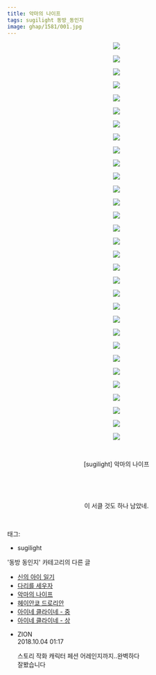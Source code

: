 ```yaml
---
title: 악마의 나이프
tags: sugilight 동방_동인지
image: ghap/1581/001.jpg
---
```

<div class="article">
<p style="text-align: center; clear: none; float: none;"><img src="{{ site.nasurl }}/ghap/1581/001.jpg"/></p>
<p style="text-align: center; clear: none; float: none;"><img src="{{ site.nasurl }}/ghap/1581/002.jpg"/></p>
<p style="text-align: center; clear: none; float: none;"><img src="{{ site.nasurl }}/ghap/1581/003.jpg"/></p>
<p style="text-align: center; clear: none; float: none;"><img src="{{ site.nasurl }}/ghap/1581/004.jpg"/></p>
<p style="text-align: center; clear: none; float: none;"><img src="{{ site.nasurl }}/ghap/1581/005.jpg"/></p>
<p style="text-align: center; clear: none; float: none;"><img src="{{ site.nasurl }}/ghap/1581/006.jpg"/></p>
<p style="text-align: center; clear: none; float: none;"><img src="{{ site.nasurl }}/ghap/1581/007.jpg"/></p>
<p style="text-align: center; clear: none; float: none;"><img src="{{ site.nasurl }}/ghap/1581/008.jpg"/></p>
<p style="text-align: center; clear: none; float: none;"><img src="{{ site.nasurl }}/ghap/1581/009.jpg"/></p>
<p style="text-align: center; clear: none; float: none;"><img src="{{ site.nasurl }}/ghap/1581/010.jpg"/></p>
<p style="text-align: center; clear: none; float: none;"><img src="{{ site.nasurl }}/ghap/1581/011.jpg"/></p>
<p style="text-align: center; clear: none; float: none;"><img src="{{ site.nasurl }}/ghap/1581/012.jpg"/></p>
<p style="text-align: center; clear: none; float: none;"><img src="{{ site.nasurl }}/ghap/1581/013.jpg"/></p>
<p style="text-align: center; clear: none; float: none;"><img src="{{ site.nasurl }}/ghap/1581/014.jpg"/></p>
<p style="text-align: center; clear: none; float: none;"><img src="{{ site.nasurl }}/ghap/1581/015.jpg"/></p>
<p style="text-align: center; clear: none; float: none;"><img src="{{ site.nasurl }}/ghap/1581/016.jpg"/></p>
<p style="text-align: center; clear: none; float: none;"><img src="{{ site.nasurl }}/ghap/1581/017.jpg"/></p>
<p style="text-align: center; clear: none; float: none;"><img src="{{ site.nasurl }}/ghap/1581/018.jpg"/></p>
<p style="text-align: center; clear: none; float: none;"><img src="{{ site.nasurl }}/ghap/1581/019.jpg"/></p>
<p style="text-align: center; clear: none; float: none;"><img src="{{ site.nasurl }}/ghap/1581/020.jpg"/></p>
<p style="text-align: center; clear: none; float: none;"><img src="{{ site.nasurl }}/ghap/1581/021.jpg"/></p>
<p style="text-align: center; clear: none; float: none;"><img src="{{ site.nasurl }}/ghap/1581/022.jpg"/></p>
<p style="text-align: center; clear: none; float: none;"><img src="{{ site.nasurl }}/ghap/1581/023.jpg"/></p>
<p style="text-align: center; clear: none; float: none;"><img src="{{ site.nasurl }}/ghap/1581/024.jpg"/></p>
<p style="text-align: center; clear: none; float: none;"><img src="{{ site.nasurl }}/ghap/1581/025.jpg"/></p>
<p style="text-align: center; clear: none; float: none;"><img src="{{ site.nasurl }}/ghap/1581/026.jpg"/></p>
<p style="text-align: center; clear: none; float: none;"><img src="{{ site.nasurl }}/ghap/1581/027.jpg"/></p>
<p style="text-align: center; clear: none; float: none;"><img src="{{ site.nasurl }}/ghap/1581/028.jpg"/></p>
<p style="text-align: center; clear: none; float: none;"><img src="{{ site.nasurl }}/ghap/1581/029.jpg"/></p>
<p style="text-align: center; clear: none; float: none;"><img src="{{ site.nasurl }}/ghap/1581/030.jpg"/></p>
<p style="text-align: center; clear: none; float: none;"><img src="{{ site.nasurl }}/ghap/1581/031.jpg"/></p>
<p style="text-align: center; clear: none; float: none;"><br/></p>
<p style="text-align: center; clear: none; float: none;">[sugilight] 악마의 나이프</p>
<p style="text-align: center; clear: none; float: none;"><br/></p>
<p style="text-align: center; clear: none; float: none;"><br/></p>
<p style="text-align: center; clear: none; float: none;">이 서클 것도 하나 남았네.</p>
<p><br/></p>
</div><div class="tagTrail">
<p>태그: </p>
<ul>
<li>sugilight</li>
</ul>
</div><div class="another">
<p>'동방 동인지' 카테고리의 다른 글</p>
<ul>
<li><a href="/2016-08-15-ghap_1583">신의 아이 일기</a></li>
<li><a href="/2016-08-15-ghap_1582">다리를 세우자</a></li>
<li><a href="/2016-08-15-ghap_1581">악마의 나이프</a></li>
<li><a href="/2016-08-15-ghap_1580">헤이안쿄 드로리안</a></li>
<li><a href="/2016-08-15-ghap_1579">아이네 클라이네 - 중</a></li>
<li><a href="/2016-08-15-ghap_1578">아이네 클라이네 - 상</a></li>
</ul>
</div><div class="cb_module cb_fluid">
<div class="cb_wrt cb_profile">
<div class="comment">
<ul>
<li class="cb_thumb_off" id="comment15344615">
<div class="cb_comment_area">
<div class="cb_info_area">
<div class="cb_section">
<span class="cb_nick_name">ZION</span>
</div>
<div class="cb_section">
<span class="cb_date">2018.10.04 01:17 </span>
</div>
</div>
<div class="cb_dsc_comment">
<p class="cb_dsc">
											스토리 작화 캐릭터 페션 어레인지까지..완벽하다<br/>
잘봤습니다<br/>
</p>
</div>
</div></li>
</ul>
</div>
</div><!-- commentList close -->
</div>